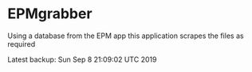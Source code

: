 # EPMgrabber
Using a database from the EPM app this application scrapes the files as required


Latest backup: Sun Sep 8 21:09:02 UTC 2019
